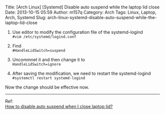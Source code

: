 Title: [Arch Linux] [Systemd] Disable auto suspend while the laptop lid close
Date: 2013-10-15 05:59
Author: m157q
Category: Arch
Tags: Linux, Laptop, Arch, Systemd
Slug: arch-linux-systemd-disable-auto-suspend-while-the-laptop-lid-close

<!--more-->  
  
1. Use editor to modify the configuration file of the systemd-logind  
`#vim /etc/systemd/logind.conf`  
  
2. Find  
`#HandleLidSwitch=suspend`  
  
3. Uncommnet it and then change it to  
`HandleLidSwitch=ignore`  
  
4. After saving the modification, we need to restart the systemd-logind  
`#systemctl restart systemd-logind`  
  
Now the change should be effective now.  
  
---    
  
Ref:  
[How to disable auto suspend when I close laptop lid?][1]  
  
    
  
  
  
[1]: http://unix.stackexchange.com/questions/52643/how-to-disable-auto-suspend-when-i-close-laptop-lid  